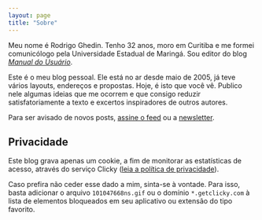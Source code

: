 ```yaml
---
layout: page
title: "Sobre"
---
```

Meu nome é Rodrigo Ghedin. Tenho 32 anos, moro em Curitiba e me formei comunicólogo pela Universidade Estadual de Maringá. Sou editor do blog [_Manual do Usuário_](http://www.gazetadopovo.com.br/manualdousuario).

Este é o meu blog pessoal. Ele está no ar desde maio de 2005, já teve vários layouts, endereços e propostas. Hoje, é isto que você vê. Publico nele algumas ideias que me ocorrem e que consigo reduzir satisfatoriamente a texto e excertos inspiradores de outros autores.

Para ser avisado de novos posts, [assine o feed](https://blog.ghed.in/feed.xml) ou a [newsletter](http://bitly.com/newsghedin).

## Privacidade

Este blog grava apenas um cookie, a fim de monitorar as estatísticas de acesso, através do serviço Clicky ([leia a política de privacidade](https://clicky.com/terms#privacy)).

Caso prefira não ceder esse dado a mim, sinta-se à vontade. Para isso, basta adicionar o arquivo `101047668ns.gif` ou o domínio `*.getclicky.com` à lista de elementos bloqueados em seu aplicativo ou extensão do tipo favorito.
